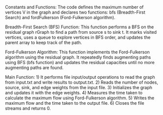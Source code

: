 Constants and Functions:
               The code defines the maximum number of vertices V in the graph and declares two functions: bfs (Breadth-First Search) and 
               fordFulkerson (Ford-Fulkerson algorithm).

Breadth-First Search (BFS) Function:
              This function performs a BFS on the residual graph rGraph to find a path from source s to sink t. It marks visited vertices,
              uses a queue to explore vertices in BFS order, and updates the parent array to keep track of the path.

Ford-Fulkerson Algorithm:
              This function implements the Ford-Fulkerson algorithm using the residual graph. It repeatedly finds augmenting paths using BFS 
              (bfs function) and updates the residual capacities until no more augmenting paths are found.

Main Function: 
              1) It performs file input/output operations to read the graph from input.txt and write results to output.txt.
              2) Reads the number of nodes, source, sink, and edge weights from the input file.
              3) Initializes the graph and updates it with the edge weights.
              4) Measures the time taken to calculate the maximum flow using Ford-Fulkerson algorithm.
              5) Writes the maximum flow and the time taken to the output file.
              6) Closes the file streams and returns 0.
